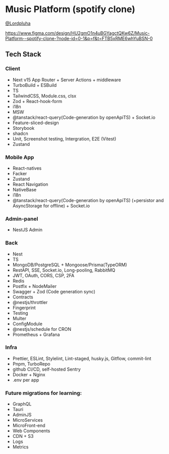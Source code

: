 # Music Platform (spotify clone)
[@Lordpluha](https://github.com/Lordpluha)

https://www.figma.com/design/HU2gmO1n4uBGYagctQKw6Z/Music-Platform--spotify-clone-?node-id=0-1&p=f&t=FTB5xRME6whYuBSN-0

## Tech Stack
### Client
 - Next v15 App Router + Server Actions + middleware
 - TurboBuild + ESBuild
 - TS
 - TailwindCSS, Module.css, clsx
 - Zod + React-hook-form
 - i18n
 - MSW
 - @tanstack/react-query(Code-generation by openApiTS) + Socket.io
 - Feature-sliced-design
 - Storybook
 - shadcn
 - Unit, Screenshot testing, Intergration, E2E (Vitest)
 - Zustand

### Mobile App
 - React-natives
 - Facker
 - Zustand
 - React Navigation
 - NativeBase
 - i18n
 - @tanstack/react-query(Code-generation by openApiTS) (+persistor and AsyncStorage for offline) + Socket.io

### Admin-panel
- NestJS Admin

### Back
 - Nest
 - TS
 - MongoDB/PostgreSQL + Mongoose/Prisma(TypeORM)
 - RestAPI, SSE, Socket.io, Long-pooling, RabbitMQ
 - JWT, OAuth, CORS, CSP, 2FA
 - Redis
 - Postfix + NodeMailer
 - Swagger + Zod (Code generation sync)
 - Contracts
 - @nestjs/throttler
 - Fingerprint
 - Testing
 - Multer
 - ConfigModule
 - @nestjs/schedule for CRON
 - Prometheus + Grafana

### Infra
 - Prettier, ESLint, Stylelint, Lint-staged, husky.js, Gitflow, commit-lint
 - Pnpm, TurboRepo
 - github CI/CD, self-hosted Sentry
 - Docker + Nginx
 - .env per app
 
### Future migrations for learning:
 - GraphQL
 - Tauri
 - AdminJS
 - MicroServices
 - MicroFront-end
 - Web Components
 - CDN + S3
 - Logs
 - Metrics
